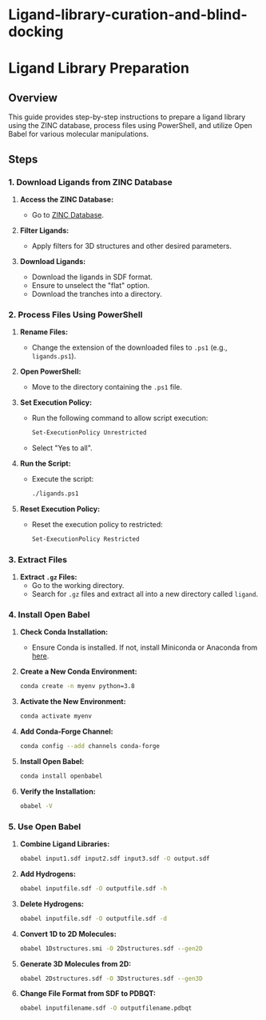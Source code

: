 # Ligand-library-curation-and-blind-docking

# Ligand Library Preparation

## Overview

This guide provides step-by-step instructions to prepare a ligand library using the ZINC database, process files using PowerShell, and utilize Open Babel for various molecular manipulations.

## Steps

### 1. Download Ligands from ZINC Database

1. **Access the ZINC Database:**
   - Go to [ZINC Database](https://zinc.docking.org/).

2. **Filter Ligands:**
   - Apply filters for 3D structures and other desired parameters.

3. **Download Ligands:**
   - Download the ligands in SDF format.
   - Ensure to unselect the "flat" option.
   - Download the tranches into a directory.

### 2. Process Files Using PowerShell

1. **Rename Files:**
   - Change the extension of the downloaded files to `.ps1` (e.g., `ligands.ps1`).

2. **Open PowerShell:**
   - Move to the directory containing the `.ps1` file.

3. **Set Execution Policy:**
   - Run the following command to allow script execution:
     ```sh
     Set-ExecutionPolicy Unrestricted
     ```
   - Select "Yes to all".

4. **Run the Script:**
   - Execute the script:
     ```sh
     ./ligands.ps1
     ```

5. **Reset Execution Policy:**
   - Reset the execution policy to restricted:
     ```sh
     Set-ExecutionPolicy Restricted
     ```

### 3. Extract Files

1. **Extract `.gz` Files:**
   - Go to the working directory.
   - Search for `.gz` files and extract all into a new directory called `ligand`.

### 4. Install Open Babel

1. **Check Conda Installation:**
   - Ensure Conda is installed. If not, install Miniconda or Anaconda from [here](https://www.anaconda.com/products/distribution).

2. **Create a New Conda Environment:**
   ```sh
   conda create -n myenv python=3.8

3. **Activate the New Environment:**
   ```sh
   conda activate myenv

4. **Add Conda-Forge Channel:**
   ```sh
   conda config --add channels conda-forge

5. **Install Open Babel:**
   ```sh
   conda install openbabel

6. **Verify the Installation:**
   ```sh
   obabel -V

### 5. Use Open Babel 

1. **Combine Ligand Libraries:**
   ```sh
   obabel input1.sdf input2.sdf input3.sdf -O output.sdf

2. **Add Hydrogens:**
   ```sh
   obabel inputfile.sdf -O outputfile.sdf -h

3. **Delete Hydrogens:**
   ```sh
   obabel inputfile.sdf -O outputfile.sdf -d

4. **Convert 1D to 2D Molecules:**
   ```sh
   obabel 1Dstructures.smi -O 2Dstructures.sdf --gen2D

5. **Generate 3D Molecules from 2D:**
   ```sh
   obabel 2Dstructures.sdf -O 3Dstructures.sdf --gen3D

6. **Change File Format from SDF to PDBQT:**
   ```sh
   obabel inputfilename.sdf -O outputfilename.pdbqt

   

   
   
